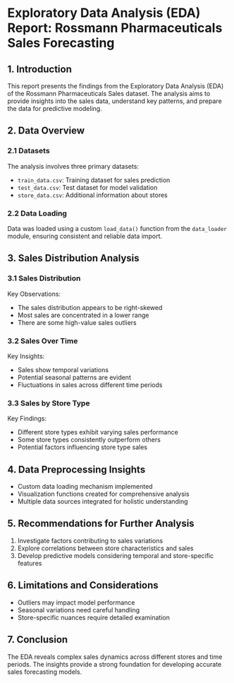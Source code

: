 # Exploratory Data Analysis (EDA) Report: Rossmann Pharmaceuticals Sales Forecasting

## 1. Introduction
This report presents the findings from the Exploratory Data Analysis (EDA) of the Rossmann Pharmaceuticals Sales dataset. The analysis aims to provide insights into the sales data, understand key patterns, and prepare the data for predictive modeling.

## 2. Data Overview
### 2.1 Datasets
The analysis involves three primary datasets:
- `train_data.csv`: Training dataset for sales prediction
- `test_data.csv`: Test dataset for model validation
- `store_data.csv`: Additional information about stores

### 2.2 Data Loading
Data was loaded using a custom `load_data()` function from the `data_loader` module, ensuring consistent and reliable data import.

## 3. Sales Distribution Analysis
### 3.1 Sales Distribution
Key Observations:
- The sales distribution appears to be right-skewed
- Most sales are concentrated in a lower range
- There are some high-value sales outliers

### 3.2 Sales Over Time
Key Insights:
- Sales show temporal variations
- Potential seasonal patterns are evident
- Fluctuations in sales across different time periods

### 3.3 Sales by Store Type
Key Findings:
- Different store types exhibit varying sales performance
- Some store types consistently outperform others
- Potential factors influencing store type sales

## 4. Data Preprocessing Insights
- Custom data loading mechanism implemented
- Visualization functions created for comprehensive analysis
- Multiple data sources integrated for holistic understanding

## 5. Recommendations for Further Analysis
1. Investigate factors contributing to sales variations
2. Explore correlations between store characteristics and sales
3. Develop predictive models considering temporal and store-specific features

## 6. Limitations and Considerations
- Outliers may impact model performance
- Seasonal variations need careful handling
- Store-specific nuances require detailed examination

## 7. Conclusion
The EDA reveals complex sales dynamics across different stores and time periods. The insights provide a strong foundation for developing accurate sales forecasting models.

